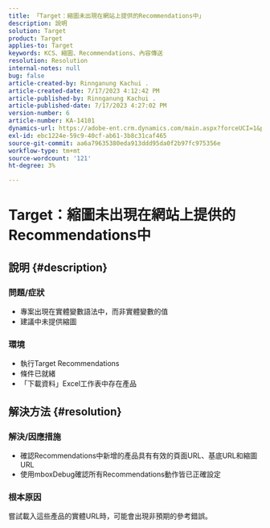 ```yaml
---
title: 「Target：縮圖未出現在網站上提供的Recommendations中」
description: 說明
solution: Target
product: Target
applies-to: Target
keywords: KCS、縮圖、Recommendations、內容傳送
resolution: Resolution
internal-notes: null
bug: false
article-created-by: Rinnganung Kachui .
article-created-date: 7/17/2023 4:12:42 PM
article-published-by: Rinnganung Kachui .
article-published-date: 7/17/2023 4:27:02 PM
version-number: 6
article-number: KA-14101
dynamics-url: https://adobe-ent.crm.dynamics.com/main.aspx?forceUCI=1&pagetype=entityrecord&etn=knowledgearticle&id=80efc5c0-bc24-ee11-9cbe-6045bd006268
exl-id: ebc1224e-59c9-40cf-ab61-3b8c31caf465
source-git-commit: aa6a79635380eda913ddd95da0f2b97fc975356e
workflow-type: tm+mt
source-wordcount: '121'
ht-degree: 3%

---
```


# Target：縮圖未出現在網站上提供的Recommendations中

## 說明 {#description}




### 問題/症狀



- 專案出現在實體變數語法中，而非實體變數的值
- 建議中未提供縮圖




### 環境



- 執行Target Recommendations
- 條件已就緒
- 「下載資料」Excel工作表中存在產品



## 解決方法 {#resolution}




### 解決/因應措施



- 確認Recommendations中新增的產品具有有效的頁面URL、基底URL和縮圖URL
- 使用mboxDebug確認所有Recommendations動作皆已正確設定




### 根本原因



嘗試載入這些產品的實體URL時，可能會出現非預期的參考錯誤。
